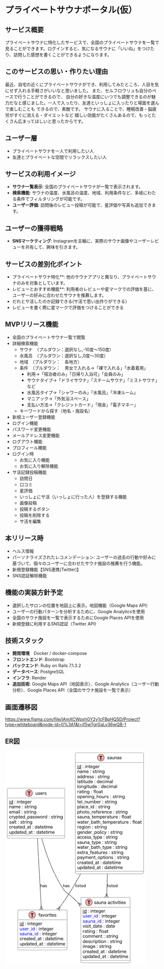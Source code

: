 # プライベートサウナポータル(仮）

## サービス概要
プライベートサウナに特化したサービスで、全国のプライベートサウナを一覧で見ることができます。ログインすると、気になるサウナに「いいね」をつけたり、訪問した感想を書くことができるようになります。

## このサービスの思い・作りたい理由
最近、自宅の近くにプライベートサウナができ、利用してみたところ、人目を気にせず入れる手軽さがいいなと思いました。
また、セルフロウリュも自分のペースで行うことができるので、
自分の好きな温度にいつでも調整できるのが魅力だなと感じました。一人で入ったり、友達といっしょに入ったりと場面を選んで楽しむことも
できるので、素敵です。
サウナに入ることで、睡眠改善・脳疲労がすぐに消える・ダイエットなど
嬉しい効能がたくさんあるので、もっとたくさん広まってほしいと思ったからです。

## ユーザー層
- プライベートサウナを一人で利用したい人
- 友達とプライベートな空間でリラックスしたい人

## サービスの利用イメージ
- **サウナ一覧表示**: 全国のプライベートサウナが一覧で表示されます。
- **検索機能**: サウナの温度、水風呂の温度、地域、利用条件など、多岐にわたる条件でフィルタリングが可能です。
- **ユーザー評価**: 訪問後のレビュー投稿が可能で、星評価や写真も追加できます。

## ユーザーの獲得戦略
- **SNSマーケティング**: Instagramを主軸に、実際のサウナ画像やユーザーレビューを共有して、興味を引きます。

## サービスの差別化ポイント
- プライベートサウナ特化**: 他のサウナアプリと異なり、プライベートサウナのみを対象としています。
- レビューとおすすめ機能**: 利用者のレビューや星マークでの評価を基に、ユーザーの好みに合わせたサウナを推薦します。
- だれとサ活したのか記録できる(サ活で思い出作りができる）
- レビューを書く際に星マークで評価をつけることができる

## MVPリリース機能
- 全国のプライベートサウナ一覧で閲覧
- 詳細検索機能
  - サウナ　（プルダウン：選択なし,-10度〜150度）
  - 水風呂　（プルダウン：選択なし,0度〜30度）
  - 地域　（プルダウン：　各地方）
  - 条件　（プルダウン：　男女で入れる→「裸で入れる」「水着着用」
    - 利用→「宿泊者のみ」「日帰り入浴可」「会員のみ」
    - サウナタイプ→「ドライサウナ」「スチームサウナ」「ミストサウナ」など
    - 水風呂タイプ→「シャワーのみ」「水風呂」「冷凍ルーム」
    - マニアック→「外気浴スペース」
    - 支払い方法→「クレジットカード」「現金」「電子マネー」
  - キーワードから探す（地名・施設名）
- 新規ユーザー登録機能
- ログイン機能
- パスワード変更機能
- メールアドレス変更機能
- ログアウト機能
- プロフィール機能
- ログイン時
  - お気に入り機能
  - お気に入り解除機能
- サ活記録投稿機能
  - 訪問日
  - 口コミ
  - 星評価
  - いっしょにサ活（いっしょに行った人）を登録する機能
  - 画像投稿
  - 投稿するボタン
  - 投稿を削除する
  - サ活を編集

## 本リリース時
- ヘルス情報
- パーソナライズされたレコメンデーション: ユーザーの過去の行動や好みに基づいて、個々のユーザーに合わせたサウナ施設の推薦を行う機能。
- 新規登録機能【SNS連携(Twitter)】
- SNS認証解除機能

## 機能の実装方針予定
- 選択したサロンの位置を地図上に表示。地図機能（Google Maps API）
- ユーザーの行動パターンを分析するために、Google Analyticsを使用
- 全国のサウナ施設を一覧で表示するためにGoogle Places APIを使用
- 新規登録に利用するSNS認証（Twitter API)

## 技術スタック
- **開発環境**　Docker / docker-compose
- **フロントエンド**: Bootstrap
- **バックエンド**: Ruby on Rails 7.1.3.2
- **データベース**: PostgreSQL
- **インフラ**: Render
- **追加技術**: Google Maps API（地図表示）、Google Analytics（ユーザー行動分析）、Google Places API（全国のサウナ施設を一覧で表示）

## 画面遷移図
https://www.figma.com/file/lAmXCWpxhGY2y1cFBpHQSD/Project?type=whiteboard&node-id=0%3A1&t=if5wTgrGaLy36wQB-1

## ER図
![Alt text](image.png)
